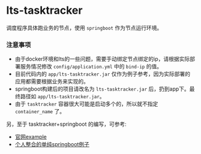 # lts-tasktracker

调度程序具体跑业务的节点，使用 `springboot` 作为节点运行环境。 

### 注意事项

* 由于docker环境和lts的一些问题，需要手动绑定节点绑定的ip，请根据实际部署服务情况修改 `config/application.yml` 中的 `bind-ip` 的值。
* 目前代码内的 `app/lts-tasktracker.jar` 仅作为例子参考，因为实际部署的应用都需要根据业务来实现的。
* springboot构建后的项目请改名为 `lts-tasktracker.jar` 后，扔到app下。最终路径如 `app/lts-tasktracker.jar`。
* 由于 `tasktracker` 容器很大可能是启动多个的，所以就不指定 `container_name` 了。

另，至于 tasktracker+springboot 的编写，可参考:

* [官网example](https://github.com/ltsopensource/lts-examples) 
* [个人整合的单纯springboot例子](http://git.oschina.net/kennylee/lts-springboot)


